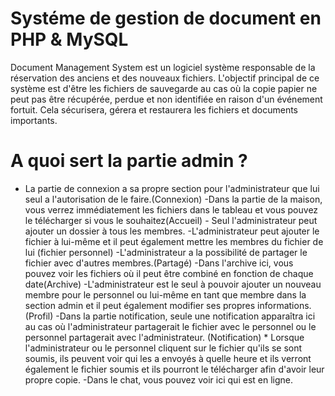# Systéme de gestion de document en PHP & MySQL
Document Management System est un logiciel système responsable de la réservation des anciens et des nouveaux fichiers. L'objectif principal de ce système est d'être les fichiers de sauvegarde au cas où la copie papier ne peut pas être récupérée, perdue et non identifiée en raison d'un événement fortuit. Cela sécurisera, gérera et restaurera les fichiers et documents importants. 
 
# A quoi sert la partie admin ? 
 
- La partie de connexion a sa propre section pour l'administrateur que lui seul a l'autorisation de le faire.(Connexion) -Dans la partie de la maison, vous verrez immédiatement les fichiers dans le tableau et vous pouvez le télécharger si vous le souhaitez(Accueil) - Seul l'administrateur peut ajouter un dossier à tous les membres. -L'administrateur peut ajouter le fichier à lui-même et il peut également mettre les membres du fichier de lui (fichier personnel)
-L'administrateur a la possibilité de partager le fichier avec d'autres membres.(Partagé) -Dans l'archive ici, vous pouvez voir les fichiers où il peut être combiné en fonction de chaque date(Archive) -L'administrateur est le seul à pouvoir ajouter un nouveau membre pour le personnel ou lui-même en tant que membre dans la section admin et il peut également modifier ses propres informations. (Profil) -Dans la partie notification, seule une notification apparaîtra ici au cas où l'administrateur partagerait le fichier avec le personnel ou le personnel partagerait avec l'administrateur. (Notification) * Lorsque l'administrateur ou le personnel cliquent sur le fichier qu'ils se sont soumis, ils peuvent voir qui les a envoyés à quelle heure et ils verront également le fichier soumis et ils pourront le télécharger afin d'avoir leur propre copie. -Dans le chat, vous pouvez voir ici qui est en ligne.
